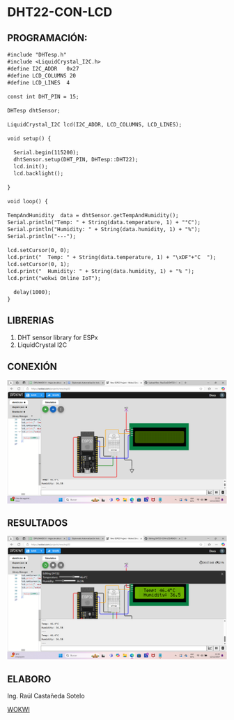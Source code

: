 # DHT22-CON-LCD

## PROGRAMACIÓN:

```
#include "DHTesp.h"
#include <LiquidCrystal_I2C.h>
#define I2C_ADDR   0x27
#define LCD_COLUMNS 20
#define LCD_LINES  4

const int DHT_PIN = 15;

DHTesp dhtSensor;

LiquidCrystal_I2C lcd(I2C_ADDR, LCD_COLUMNS, LCD_LINES);

void setup() {

  Serial.begin(115200);
  dhtSensor.setup(DHT_PIN, DHTesp::DHT22);
  lcd.init();
  lcd.backlight();

}

void loop() {

TempAndHumidity  data = dhtSensor.getTempAndHumidity();
Serial.println("Temp: " + String(data.temperature, 1) + "°C");
Serial.println("Humidity: " + String(data.humidity, 1) + "%");
Serial.println("---");

lcd.setCursor(0, 0);
lcd.print("  Temp: " + String(data.temperature, 1) + "\xDF"+"C  ");
lcd.setCursor(0, 1);
lcd.print("  Humidity: " + String(data.humidity, 1) + "% ");
lcd.print("wokwi Online IoT");

  delay(1000);
}

```

## LIBRERIAS

1. DHT sensor library for ESPx
2. LiquidCrystal l2C

## CONEXIÓN

![](https://github.com/RaulCasS/DHT22-CON-LCD/blob/main/Captura%20de%20pantalla%202024-12-12%20213405.png?raw=true)

## RESULTADOS

![](https://github.com/RaulCasS/DHT22-CON-LCD/blob/main/Captura%20de%20pantalla%202024-12-12%20213611.png?raw=true)

## ELABORO

Ing. Raúl Castañeda Sotelo

[WOKWI](https://github.com/RaulCasS)




